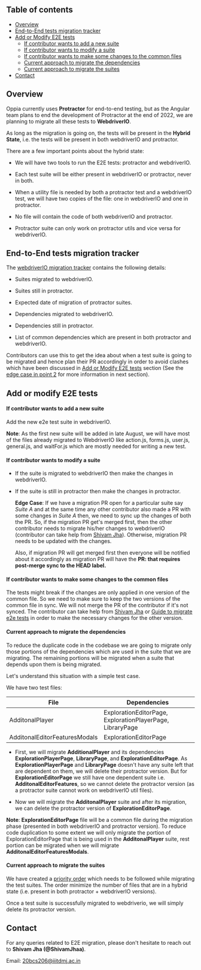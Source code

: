 ## Table of contents

* [Overview](#overview)
* [End-to-End tests migration tracker](#end-to-end-tests-migration-tracker)
* [Add or Modify E2E tests](#add-or-modify-e2e-tests)
  * [If contributor wants to add a new suite](#if-contributor-wants-to-add-a-new-suite)
  * [If contributor wants to modify a suite](#if-contributor-wants-to-modify-a-suite)
  * [If contributor wants to make some changes to the common files](#if-contributor-wants-to-make-some-changes-to-the-common-files)
  * [Current approach to migrate the dependencies](#current-approach-to-migrate-the-dependencies)
  * [Current approach to migrate the suites](#current-approach-to-migrate-the-suites)
* [Contact](#contact)

## Overview

Oppia currently uses **Protractor** for end-to-end testing, but as the Angular team plans to end the development of Protractor at the end of 2022, we are planning to migrate all these tests to **WebdriverIO**.

As long as the migration is going on, the tests will be present in the **Hybrid State**, i.e. the tests will be present in both webdriverIO and protractor.

There are a few important points about the hybrid state:

* We will have two tools to run the E2E tests: protractor and webdriverIO.

* Each test suite will be either present in webdriverIO or protractor, never in both.

* When a utility file is needed by both a protractor test and a webdriverIO test, we will have two copies of the file: one in webdriverIO and one in protractor.

* No file will contain the code of both webdriverIO and protractor.

* Protractor suite can only work on protractor utils and vice versa for webdriverIO.

## End-to-End tests migration tracker

The [webdriverIO migration tracker](https://docs.google.com/spreadsheets/d/1Mj-llYXMURtis54vpL2VL7BwgRiFIZ1nIFtK3fY3Se4/edit?usp=sharing) contains the following details:

* Suites migrated to webdriverIO.

* Suites still in protractor.

* Expected date of migration of protractor suites.

* Dependencies migrated to webdriverIO.

* Dependencies still in protractor.

* List of common dependencies which are present in both protractor and webdriverIO.

Contributors can use this to get the idea about when a test suite is going to be migrated and hence plan their PR accordingly in order to avoid clashes which have been discussed in [Add or Modify E2E tests](#add-or-modify-e2e-tests) section (See the [edge case in point 2](#if-contributor-wants-to-modify-a-suite) for more information in next section).

## Add or modify E2E tests

#### If contributor wants to add a new suite

  Add the new e2e test suite in webdriverIO.

  **Note**: As the first new suite will be added in late August, we will have most of the files already migrated to WebdriverIO like action.js, forms.js, user.js, general.js, and waitFor.js which are mostly needed for writing a new test.

#### If contributor wants to modify a suite

* If the suite is migrated to webdriverIO then make the changes in webdriverIO.
  
* If the suite is still in protractor then make the changes in protractor.

  **Edge Case**: If we have a migration PR open for a particular suite say _Suite A_ and at the same time any other contributor also made a PR with some changes in _Suite A_ then, we need to sync up the changes of both the PR. So, if the migration PR get's merged first, then the other contributor needs to migrate his/her changes to webdriverIO (contributor can take help from [Shivam Jha](#contact)). Otherwise, migration PR needs to be updated with the changes.

  Also, if migration PR will get merged first then everyone will be notified about it accordingly as migration PR will have the **PR: that requires post-merge sync to the HEAD label.**

#### If contributor wants to make some changes to the common files

  The tests might break if the changes are only applied in one version of the common file. So we need to make sure to keep the two versions of the common file in sync. We will not merge the PR of the contributor if it's not synced. The contributor can take help from [Shivam Jha](#contact) or  [Guide to migrate e2e tests](Guide-to-migrate-e2e-tests.md) in order to make the necessary changes for the other version.
  
#### Current approach to migrate the dependencies

To reduce the duplicate code in the codebase we are going to migrate only those portions of the dependencies which are used in the suite that we are migrating. The remaining portions will be migrated when a suite that depends upon them is being migrated.

Let's understand this situation with a simple test case.

We have two test files:

|**File**            | **Dependencies**         |
|--------------------|--------------------------|
|AdditonalPlayer     |ExplorationEditorPage, ExplorationPlayerPage, LibraryPage|
|AdditonalEditorFeaturesModals| ExplorationEditorPage |

* First, we will migrate **AdditionalPlayer** and its dependencies **ExplorationPlayerPage**, **LibraryPage**, and **ExplorationEditorPage**. As **ExplorationPlayerPage** and **LibraryPage** doesn't have any suite left that are dependent on them, we will delete their protractor version. But for **ExplorationEditorPage**  we still have one dependent suite i.e. **AdditonalEditorFeatures**, so we cannot delete the protractor version (as a protractor suite cannot work on webdriverIO util files).

* Now we will migrate the **AdditonalPlayer** suite and after its migration, we can delete the protractor version of **ExplorationEditorPage**.

 **Note**: **ExplorationEditorPage** file will be a common file during the migration phase (presented in both webdriverIO and protractor version). To reduce code duplication to some extent we will only migrate the portion of ExplorationEditorPage that is being used in the **AdditonalPlayer** suite, rest portion can be migrated when we will migrate **AdditonalEditorFeaturesModals**.

#### Current approach to migrate the suites

We have created a [priority order](https://docs.google.com/spreadsheets/d/1Mj-llYXMURtis54vpL2VL7BwgRiFIZ1nIFtK3fY3Se4/edit#gid=0) which needs to be followed while migrating the test suites. The order minimize the number of files that are in a hybrid state (i.e. present in both protractor + webdriverIO versions).

Once a test suite is successfully migrated to webdriverio, we will simply delete its protractor version.

## Contact

For any queries related to E2E migration, please don't hesitate to reach out to **Shivam Jha (@ShivamJhaa)**.

Email: 20bcs206@iiitdmj.ac.in
